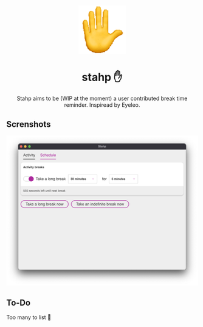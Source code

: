 <p align="center">
  <img src="docs/logo.gif" width="125">
</p>

<div align="center">
  <h1>stahp ✋ </h1>
  <p>
  Stahp aims to be (WIP at the moment) a user contributed break time reminder. Inspiread by Eyeleo.
  </P>
</div>

## Screnshots

<img src="docs/app.png">

## To-Do

Too many to list 🤣